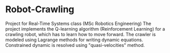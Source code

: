 # Robot-Crawling
Project for Real-Time Systems class (MSc Robotics Engineering)
The project implements the Q-learning algorithm (Reinforcement Learning) for a crawling robot, which has to learn how to move forward.
The crawler is modeled using Lagrange methods for writing dynamic equations. 
Constrained dynamic is resolved using "quasi-velocities" method. 
